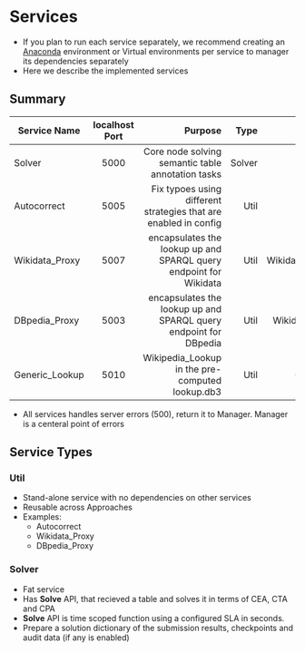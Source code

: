 # Services
 
* If you plan to run each service separately, we recommend creating an [Anaconda](https://www.anaconda.com/products/individual) environment or Virtual environments per service to manager its dependencies separately 
* Here we describe the implemented services 

## Summary

| Service Name  | localhost Port | Purpose  | Type | docker  | Status | 
| ------------- |:-------------:| -----:| -----:| -----:| -----:|
| Solver | 5000 | Core node solving semantic table annotation tasks  | Solver | Solver/5000 | |
| Autocorrect | 5005 | Fix typoes using different strategies that are enabled in config  | Util | Autocorrect/5000 |  | 
| Wikidata_Proxy | 5007 | encapsulates the lookup up and SPARQL query endpoint for Wikidata| Util | Wikidata_Endpoint_API/5000 | | 
| DBpedia_Proxy | 5003 | encapsulates the lookup up and SPARQL query endpoint for DBpedia | Util | Wikidata_Lookup_API/5000 | |
| Generic_Lookup | 5010 | Wikipedia_Lookup in the pre-computed lookup.db3 | Util | Generic_Lookup/5000 | |

* All services handles server errors (500), return it to Manager. Manager is a centeral point of errors 

## Service Types


### Util
* Stand-alone service with no dependencies on other services
* Reusable across Approaches 
* Examples:
    * Autocorrect
    * Wikidata_Proxy
    * DBpedia_Proxy

### Solver 
* Fat service
* Has **Solve** API, that recieved a table and solves it in terms of CEA, CTA and CPA
* **Solve** API is time scoped function using a configured SLA in seconds.
* Prepare a solution dictionary of the submission results, checkpoints and audit data (if any is enabled)
